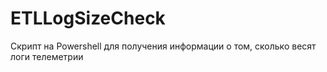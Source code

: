 # ETLLogSizeCheck
Скрипт на Powershell для получения информации о том, сколько весят логи телеметрии 
